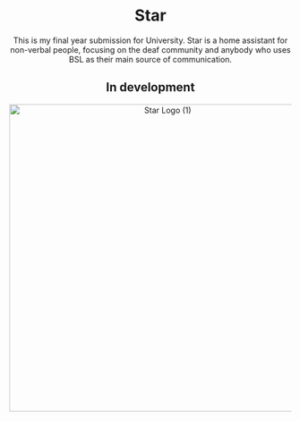 <div align="center">

# Star
This is my final year submission for University.
Star is a home assistant for non-verbal people, focusing on the deaf community and anybody who uses BSL as their main source of communication.

## In development
<img src="https://github.com/user-attachments/assets/1a60a257-e5cb-4833-aeb1-67f283d19e5f" alt="Star Logo (1)" width="550" height="550">
</div>
